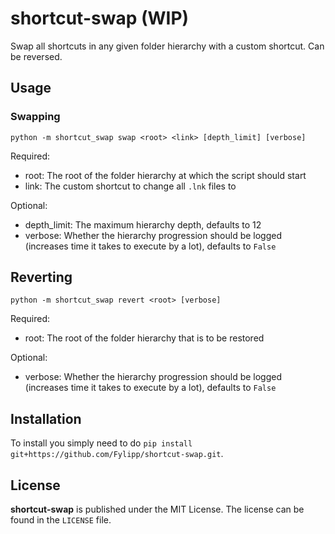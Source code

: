 # shortcut-swap (WIP)
Swap all shortcuts in any given folder hierarchy with a custom shortcut. Can be reversed.

## Usage
### Swapping
`python -m shortcut_swap swap <root> <link> [depth_limit] [verbose]`

Required:
- root: The root of the folder hierarchy at which the script should start
- link: The custom shortcut to change all `.lnk` files to

Optional:
- depth_limit: The maximum hierarchy depth, defaults to 12
- verbose: Whether the hierarchy progression should be logged (increases time it takes to execute by a lot), defaults to `False`

## Reverting
`python -m shortcut_swap revert <root> [verbose]`

Required:
- root: The root of the folder hierarchy that is to be restored

Optional:
- verbose: Whether the hierarchy progression should be logged (increases time it takes to execute by a lot), defaults to `False`

## Installation
To install you simply need to do `pip install git+https://github.com/Fylipp/shortcut-swap.git`.

## License
**shortcut-swap** is published under the MIT License. The license can be found in the `LICENSE` file.

